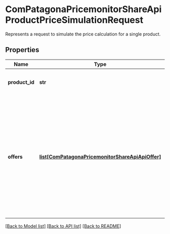# ComPatagonaPricemonitorShareApiProductPriceSimulationRequest

Represents a request to simulate the price calculation for a single product.
## Properties
Name | Type | Description | Notes
------------ | ------------- | ------------- | -------------
**product_id** | **str** | The internal product ID in Omnia 2.0. | 
**offers** | [**list[ComPatagonaPricemonitorShareApiApiOffer]**](ComPatagonaPricemonitorShareApiApiOffer.md) | Optional list of offers to simulate the price calculation with. If not provided, the offers of the specified time range are considered (default: most recent offers per domain per last 24 hours). | [optional] 

[[Back to Model list]](../README.md#documentation-for-models) [[Back to API list]](../README.md#documentation-for-api-endpoints) [[Back to README]](../README.md)


